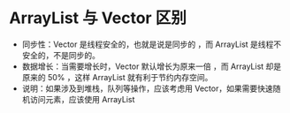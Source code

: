 # ArrayList 与 Vector 区别
- 同步性：Vector 是线程安全的，也就是说是同步的 ，而 ArrayList 是线程不安全的，不是同步的。
- 数据增长：当需要增长时，Vector 默认增长为原来一倍 ，而 ArrayList 却是原来的 50% ，这样 ArrayList 就有利于节约内存空间。
- 说明：如果涉及到堆栈，队列等操作，应该考虑用 Vector，如果需要快速随机访问元素，应该使用 ArrayList